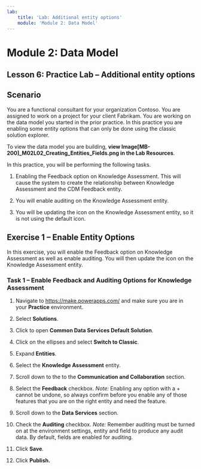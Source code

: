 ```yaml
---
lab:
    title: 'Lab: Additional entity options'
    module: 'Module 2: Data Model'
---
```


Module 2: Data Model
====================

## Lesson 6: Practice Lab – Additional entity options

Scenario
--------

You are a functional consultant for your organization Contoso. You are assigned
to work on a project for your client Fabrikam. You are working on the data model
you started in the prior practice. In this practice you are enabling some entity
options that can only be done using the classic solution explorer.

To view the data model you are building, **view  Image[MB-200]_M02L02_Creating_Entities_Fields.png in the Lab Resources**.

In this practice, you will be performing the following tasks.

1.  Enabling the Feedback option on Knowledge Assessment. This will cause the
    system to create the relationship between Knowledge Assessment and the CDM
    Feedback entity.

2.  You will enable auditing on the Knowledge Assessment entity.

3.  You will be updating the icon on the Knowledge Assessment entity, so it is
    not using the default icon.


Exercise 1 – Enable Entity Options
----------------------------------

In this exercise, you will enable the Feedback option on Knowledge Assessment as
well as enable auditing. You will then update the icon on the Knowledge
Assessment entity.

### Task 1 – Enable Feedback and Auditing Options for Knowledge Assessment

1.  Navigate to <https://make.powerapps.com/> and make sure you are in your
    **Practice** environment.

2.  Select **Solutions**.

3.  Click to open **Common Data Services Default Solution**.

4.  Click on the ellipses and select **Switch to Classic**.

5.  Expand **Entities**.

6.  Select the **Knowledge Assessment** entity.

7.  Scroll down to the to the **Communication and Collaboration** section.

8.  Select the **Feedback** checkbox. *Note:* Enabling any option with a + cannot be undone, so always confirm
    before you enable any of those features that you are on the right entity and
    need the feature.

9.  Scroll down to the **Data Services** section.

10. Check the **Auditing** checkbox. *Note:* Remember auditing must be turned on at the environment settings,
    entity and field to produce any audit data. By default, fields are enabled
    for auditing.

11. Click **Save**.

12. Click **Publish.**
